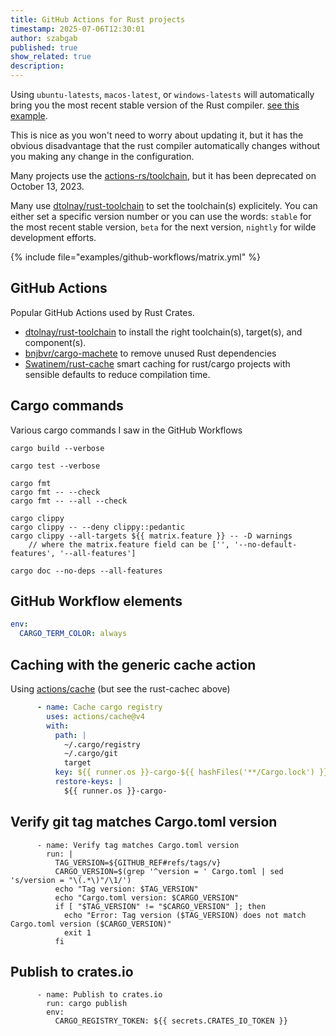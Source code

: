 ```yaml
---
title: GitHub Actions for Rust projects
timestamp: 2025-07-06T12:30:01
author: szabgab
published: true
show_related: true
description:
---
```


Using `ubuntu-latests`, `macos-latest`, or `windows-latests` will automatically bring you the most recent stable version of the Rust compiler. [see this example](/default-github-workflow-for-rust-on-linux).

This is nice as you won't need to worry about updating it, but it has the obvious disadvantage that the rust compiler automatically changes without you making any change in the configuration.


Many projects use the [actions-rs/toolchain](https://github.com/actions-rs/toolchain), but it has been deprecated on October 13, 2023.

Many use [dtolnay/rust-toolchain](https://github.com/dtolnay/rust-toolchain) to set the toolchain(s) explicitely. You can either set a specific version number or you can use the words:
`stable` for the most recent stable version, `beta` for the next version, `nightly` for wilde development efforts.

{% include file="examples/github-workflows/matrix.yml" %}


## GitHub Actions

Popular GitHub Actions used by Rust Crates.

* [dtolnay/rust-toolchain](https://github.com/dtolnay/rust-toolchain) to install the right toolchain(s),  target(s), and component(s).
* [bnjbvr/cargo-machete](https://github.com/bnjbvr/cargo-machete) to remove unused Rust dependencies
* [Swatinem/rust-cache](https://github.com/Swatinem/rust-cache) smart caching for rust/cargo projects with sensible defaults to reduce compilation time.


## Cargo commands

Various cargo commands I saw in the GitHub Workflows

```
cargo build --verbose
```

```
cargo test --verbose
```


```
cargo fmt
cargo fmt -- --check
cargo fmt -- --all --check
```


```
cargo clippy
cargo clippy -- --deny clippy::pedantic
cargo clippy --all-targets ${{ matrix.feature }} -- -D warnings
    // where the matrix.feature field can be ['', '--no-default-features', '--all-features']
```


```
cargo doc --no-deps --all-features
```

## GitHub Workflow elements

```yaml
env:
  CARGO_TERM_COLOR: always
```

## Caching with the generic cache action

Using [actions/cache](https://github.com/actions/cache) (but see the rust-cachec above)


```yaml
      - name: Cache cargo registry
        uses: actions/cache@v4
        with:
          path: |
            ~/.cargo/registry
            ~/.cargo/git
            target
          key: ${{ runner.os }}-cargo-${{ hashFiles('**/Cargo.lock') }}
          restore-keys: |
            ${{ runner.os }}-cargo-
```

## Verify git tag matches Cargo.toml version

```
      - name: Verify tag matches Cargo.toml version
        run: |
          TAG_VERSION=${GITHUB_REF#refs/tags/v}
          CARGO_VERSION=$(grep '^version = ' Cargo.toml | sed 's/version = "\(.*\)"/\1/')
          echo "Tag version: $TAG_VERSION"
          echo "Cargo.toml version: $CARGO_VERSION"
          if [ "$TAG_VERSION" != "$CARGO_VERSION" ]; then
            echo "Error: Tag version ($TAG_VERSION) does not match Cargo.toml version ($CARGO_VERSION)"
            exit 1
          fi
```

## Publish to crates.io

```
      - name: Publish to crates.io
        run: cargo publish
        env:
          CARGO_REGISTRY_TOKEN: ${{ secrets.CRATES_IO_TOKEN }}
```

